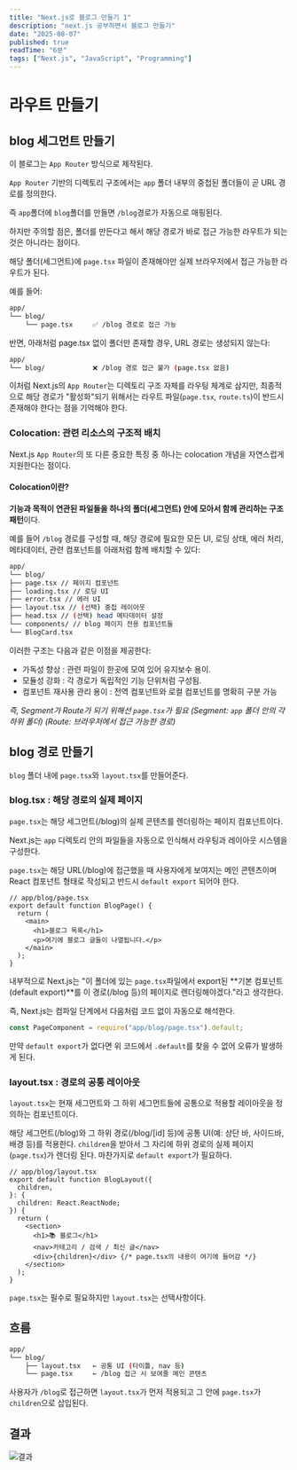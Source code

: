 ```yaml
---
title: "Next.js로 블로그 만들기 1"
description: "next.js 공부하면서 블로그 만들기"
date: "2025-08-07"
published: true
readTime: "6분"
tags: ["Next.js", "JavaScript", "Programming"]
---
```


# 라우트 만들기

## blog 세그먼트 만들기

이 블로그는 `App Router` 방식으로 제작된다.

`App Router` 기반의 디렉토리 구조에서는 `app` 폴더 내부의 중첩된 폴더들이 곧 URL 경로를 정의한다.

즉 `app`폴더에 `blog`폴더를 만들면 `/blog`경로가 자동으로 매핑된다.

하지만 주의할 점은, 폴더를 만든다고 해서 해당 경로가 바로 접근 가능한 라우트가 되는 것은 아니라는 점이다.

해당 폴더(세그먼트)에 `page.tsx` 파일이 존재해야만 실제 브라우저에서 접근 가능한 라우트가 된다.

예를 들어:

```bash
app/
└── blog/
    └── page.tsx     ✅ /blog 경로로 접근 가능
```

반면, 아래처럼 page.tsx 없이 폴더만 존재할 경우, URL 경로는 생성되지 않는다:

```bash
app/
└── blog/            ❌ /blog 경로 접근 불가 (page.tsx 없음)
```

이처럼 Next.js의 `App Router`는 디렉토리 구조 자체를 라우팅 체계로 삼지만, 최종적으로 해당 경로가 "활성화"되기 위해서는 라우트 파일(`page.tsx`, `route.ts`)이 반드시 존재해야 한다는 점을 기억해야 한다.

### Colocation: 관련 리소스의 구조적 배치

Next.js `App Router`의 또 다른 중요한 특징 중 하나는 colocation 개념을 자연스럽게 지원한다는 점이다.

#### Colocation이란?

**기능과 목적이 연관된 파일들을 하나의 폴더(세그먼트) 안에 모아서 함께 관리하는 구조 패턴**이다.

예를 들어 `/blog` 경로를 구성할 때, 해당 경로에 필요한 모든 UI, 로딩 상태, 에러 처리, 메타데이터, 관련 컴포넌트를 아래처럼 함께 배치할 수 있다:

```bash
app/
└── blog/
├── page.tsx // 페이지 컴포넌트
├── loading.tsx // 로딩 UI
├── error.tsx // 에러 UI
├── layout.tsx // (선택) 중첩 레이아웃
├── head.tsx // (선택) head 메타데이터 설정
└── components/ // blog 페이지 전용 컴포넌트들
└── BlogCard.tsx
```

이러한 구조는 다음과 같은 이점을 제공한다:

- 가독성 향상 : 관련 파일이 한곳에 모여 있어 유지보수 용이.
- 모듈성 강화 : 각 경로가 독립적인 기능 단위처럼 구성됨.
- 컴포넌트 재사용 관리 용이 : 전역 컴포넌트와 로컬 컴포넌트를 명확히 구분 가능

_*즉, Segment가 Route가 되기 위해선 `page.tsx`가 필요*_
_*(Segment: `app` 폴더 안의 각 하위 폴더)*_
_*(Route: 브라우저에서 접근 가능한 경로)*_

## blog 경로 만들기

`blog` 폴더 내에 `page.tsx`와 `layout.tsx`를 만들어준다.

### blog.tsx : 해당 경로의 실제 페이지

`page.tsx`는 해당 세그먼트(/blog)의 실제 콘텐츠를 렌더링하는 페이지 컴포넌트이다.

Next.js는 `app` 디렉토리 안의 파일들을 자동으로 인식해서 라우팅과 레이아웃 시스템을 구성한다.

`page.tsx`는 해당 URL(/blog)에 접근했을 때 사용자에게 보여지는 메인 콘텐츠이며 React 컴포넌트 형태로 작성되고 반드시 `default export` 되어야 한다.

```tsx
// app/blog/page.tsx
export default function BlogPage() {
  return (
    <main>
      <h1>블로그 목록</h1>
      <p>여기에 블로그 글들이 나열됩니다.</p>
    </main>
  );
}
```

내부적으로 Next.js는 "이 폴더에 있는 `page.tsx`파일에서 export된 **기본 컴포넌트(default export)**를 이 경로(/blog 등)의 페이지로 렌더링해야겠다."라고 생각한다.

즉, Next.js는 컴파일 단계에서 다음처럼 코드 없이 자동으로 해석한다.

```typescript
const PageComponent = require("app/blog/page.tsx").default;
```

만약 `default export`가 없다면 위 코드에서 `.default`를 찾을 수 없어 오류가 발생하게 된다.

### layout.tsx : 경로의 공통 레이아웃

`layout.tsx`는 현재 세그먼트와 그 하위 세그먼트들에 공통으로 적용할 레이아웃을 정의하는 컴포넌트이다.

해당 세그먼트(/blog)와 그 하위 경로(/blog/[id] 등)에 공통 UI(예: 상단 바, 사이드바, 배경 등)를 적용한다.
`children`을 받아서 그 자리에 하위 경로의 실제 페이지(`page.tsx`)가 렌더링 된다.
마찬가지로 `default export`가 필요하다.

```tsx
// app/blog/layout.tsx
export default function BlogLayout({
  children,
}: {
  children: React.ReactNode;
}) {
  return (
    <section>
      <h1>📚 블로그</h1>
      <nav>카테고리 / 검색 / 최신 글</nav>
      <div>{children}</div> {/* page.tsx의 내용이 여기에 들어감 */}
    </section>
  );
}
```

`page.tsx`는 필수로 필요하지만 `layout.tsx`는 선택사항이다.

## 흐름

```bash
app/
└── blog/
    ├── layout.tsx   ← 공통 UI (타이틀, nav 등)
    └── page.tsx     ← /blog 접근 시 보여줄 메인 콘텐츠
```

사용자가 `/blog`로 접근하면 `layout.tsx`가 먼저 적용되고 그 안에 `page.tsx`가 `children`으로 삽입된다.

## 결과

![결과](/blog-images/blog1.png)
